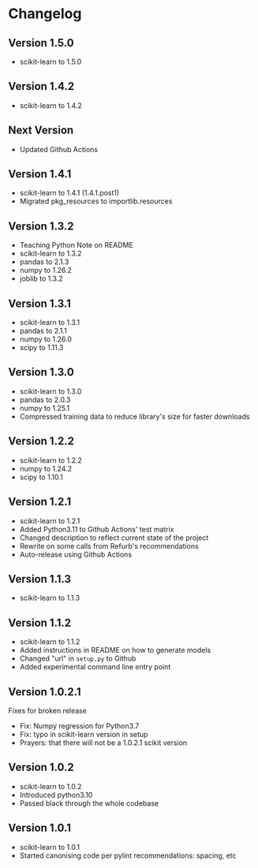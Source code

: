# Changelog

## Version 1.5.0

* scikit-learn to 1.5.0

## Version 1.4.2

* scikit-learn to 1.4.2

## Next Version

* Updated Github Actions

## Version 1.4.1

* scikit-learn to 1.4.1 (1.4.1.post1)
* Migrated pkg_resources to importlib.resources

## Version 1.3.2

* Teaching Python Note on README
* scikit-learn to 1.3.2
* pandas to 2.1.3
* numpy to 1.26.2 
* joblib to 1.3.2


## Version 1.3.1

* scikit-learn to 1.3.1
* pandas to 2.1.1
* numpy to 1.26.0
* scipy to 1.11.3

## Version 1.3.0

* scikit-learn to 1.3.0
* pandas to 2.0.3
* numpy to 1.25.1
* Compressed training data to reduce library's size for faster downloads

## Version 1.2.2

* scikit-learn to 1.2.2
* numpy to 1.24.2
* scipy to 1.10.1

## Version 1.2.1

* scikit-learn to 1.2.1
* Added Python3.11 to Github Actions' test matrix
* Changed description to reflect current state of the project
* Rewrite on some calls from Refurb's recommendations
* Auto-release using Github Actions

## Version 1.1.3

* scikit-learn to 1.1.3

## Version 1.1.2

* scikit-learn to 1.1.2
* Added instructions in README on how to generate models
* Changed "url" in `setup.py` to Github
* Added experimental command line entry point

## Version 1.0.2.1

Fixes for broken release

* Fix: Numpy regression for Python3.7
* Fix: typo in scikit-learn version in setup
* Prayers: that there will not be a 1.0.2.1 scikit version

## Version 1.0.2

* scikit-learn to 1.0.2
* Introduced python3.10
* Passed black through the whole codebase

## Version 1.0.1

* scikit-learn to 1.0.1
* Started canonising code per pylint recommendations: spacing, etc
